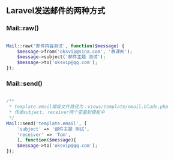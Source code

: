 ## Laravel发送邮件的两种方式

### Mail::raw()

```php

Mail::raw('邮件内容测试', function($message) {
    $message->from('oksvip@sina.com', '慕课网');
    $message->subject('邮件主题 测试');
    $message->to('oksvip@qq.com');
});

```

### Mail::send()

```php

/**
 * template.email模板文件路径为：views/template/email.blade.php
 * 传递subject, receiver两个变量到模板中
 */
Mail::send('template.email', [
    'subject' => '邮件主题 测试',
    'receiver' => 'Tom',
    ], function($message){
    $message->to('oksvip@qq.com');
});

```
